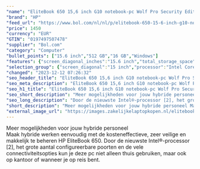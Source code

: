 ```yaml
---
"name": "EliteBook 650 15,6 inch G10 notebook-pc Wolf Pro Security Edition, 15.6\", Windows 11 Pro, Intel® Core™ i7, 16GB RAM, 512GB SSD, NVIDIA® GeForce® RTX™ 2050, FHD"
"brand": "HP"
"feed_url": "https://www.bol.com/nl/nl/p/elitebook-650-15-6-inch-g10-notebook-pc-wolf-pro-security-edition-15-6-windows-11-pro-intel-core-i7-16gb-ram-512gb-ssd-nvidia-geforce-rtx-2050-fhd/9300000149865524"
"price": 1450
"currency": "EUR"
"GTIN": "0197497507478"
"supplier": "Bol.com"
"category": "Computer"
"bullet_points": ["15.6 inch","512 GB","16 GB","Windows"]
"features": {"screen_diagonal_inches":"15.6 inch","total_storage_space":"512 GB","memory_size":"16 GB","operating_system":"Windows"}
"selection_group": {"screen_diagonal":"15 inch","processor":"Intel Core i7","changed_price_past_3_days":false,"product_family":"Elitebook"}
"changed": "2023-12-12 07:26:32"
"seo_header_title": "EliteBook 650 15,6 inch G10 notebook-pc Wolf Pro Security Edition, 15.6\", Windows 11 Pro, Intel® Core™ i7, 16GB RAM, 512GB SSD, NVIDIA® GeForce® RTX™ 2050, FHD"
"seo_meta_description": "EliteBook 650 15,6 inch G10 notebook-pc Wolf Pro Security Edition, 15.6\", Windows 11 Pro, Intel® Core™ i7, 16GB RAM, 512GB SSD, NVIDIA® GeForce® RTX™ 2050, FHD"
"seo_h1_title": "EliteBook 650 15,6 inch G10 notebook-pc Wolf Pro Security Edition, 15.6\", Windows 11 Pro, Intel® Core™ i7, 16GB RAM, 512GB SSD, NVIDIA® GeForce® RTX™ 2050, FHD"
"seo_short_description": "Meer mogelijkheden voor jouw hybride personeel <br />Maak hybride werken eenvoudig met de kosteneffectieve, zeer veilige en makkelijk te beheren HP EliteBook 650."
"seo_long_description": "Door de nieuwste Intel®-processor [2], het grote aantal configureerbare poorten en de vele connectiviteitsopties kun je deze pc niet alleen thuis gebruiken, maar ook op kantoor of wanneer je op reis bent."
"short_description": "Meer mogelijkheden voor jouw hybride personeel Maak hybride werken eenvoudig met de kosteneffectieve, zeer veilige en makkelijk te beheren HP EliteBook 650. Door de nieuwste Intel®-processor [2], het grote aantal configureerbare poorten en de vele connectiviteitsopties kun je deze pc niet alleen thuis gebruiken, maar ook op kantoor of wanneer je op reis bent."
"external_image_url": "https://images.zakelijkelaptopkopen.nl/elitebook-650-15-6-inch-g10-notebook-pc-wolf-pro-security-edition-15-6-windows-11-pro-intel-core-i7-16gb-ram-512gb-ssd-nvidia-geforce-rtx-2050-fhd.webp"
---
```


Meer mogelijkheden voor jouw hybride personeel <br />Maak hybride werken eenvoudig met de kosteneffectieve, zeer veilige en makkelijk te beheren HP EliteBook 650. Door de nieuwste Intel®-processor [2], het grote aantal configureerbare poorten en de vele connectiviteitsopties kun je deze pc niet alleen thuis gebruiken, maar ook op kantoor of wanneer je op reis bent.
